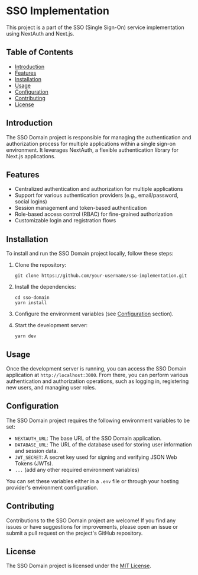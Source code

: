# SSO Implementation

This project is a part of the SSO (Single Sign-On) service implementation using NextAuth and Next.js.

## Table of Contents

- [Introduction](#introduction)
- [Features](#features)
- [Installation](#installation)
- [Usage](#usage)
- [Configuration](#configuration)
- [Contributing](#contributing)
- [License](#license)

## Introduction

The SSO Domain project is responsible for managing the authentication and authorization process for multiple applications within a single sign-on environment. It leverages NextAuth, a flexible authentication library for Next.js applications.

## Features

- Centralized authentication and authorization for multiple applications
- Support for various authentication providers (e.g., email/password, social logins)
- Session management and token-based authentication
- Role-based access control (RBAC) for fine-grained authorization
- Customizable login and registration flows

## Installation

To install and run the SSO Domain project locally, follow these steps:

1. Clone the repository:

   ```shell
   git clone https://github.com/your-username/sso-implementation.git
   ```

2. Install the dependencies:

   ```shell
   cd sso-domain
   yarn install
   ```

3. Configure the environment variables (see [Configuration](#configuration) section).

4. Start the development server:

   ```shell
   yarn dev
   ```

## Usage

Once the development server is running, you can access the SSO Domain application at `http://localhost:3000`. From there, you can perform various authentication and authorization operations, such as logging in, registering new users, and managing user roles.

## Configuration

The SSO Domain project requires the following environment variables to be set:

- `NEXTAUTH_URL`: The base URL of the SSO Domain application.
- `DATABASE_URL`: The URL of the database used for storing user information and session data.
- `JWT_SECRET`: A secret key used for signing and verifying JSON Web Tokens (JWTs).
- `...` (add any other required environment variables)

You can set these variables either in a `.env` file or through your hosting provider's environment configuration.

## Contributing

Contributions to the SSO Domain project are welcome! If you find any issues or have suggestions for improvements, please open an issue or submit a pull request on the project's GitHub repository.

## License

The SSO Domain project is licensed under the [MIT License](LICENSE).
